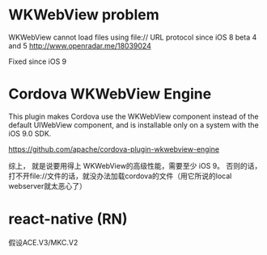 
# WKWebView problem

WKWebView cannot load files using file:// URL protocol since iOS 8 beta 4 and 5
http://www.openradar.me/18039024

Fixed since iOS 9

# Cordova WKWebView Engine


This plugin makes Cordova use the WKWebView component instead of the default UIWebView component, and is installable only on a system with the iOS 9.0 SDK.

https://github.com/apache/cordova-plugin-wkwebview-engine

综上， 就是说要用得上 WKWebView的高级性能，需要至少 iOS 9。
否则的话，打不开file://文件的话，就没办法加载cordova的文件（用它所说的local webserver就太恶心了）


# react-native (RN)

假设ACE.V3/MKC.V2
